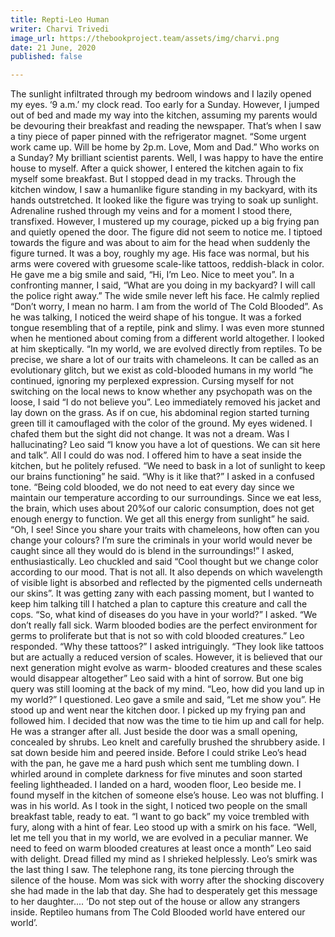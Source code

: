 ```yaml
---
title: Repti-Leo Human
writer: Charvi Trivedi
image_url: https://thebookproject.team/assets/img/charvi.png
date: 21 June, 2020
published: false

---
```

The sunlight infiltrated through my bedroom windows and I lazily opened my eyes. ‘9 a.m.’ my clock read. Too early for a Sunday. However, I jumped out of bed and made my way into the kitchen, assuming my parents would be devouring their breakfast and reading the newspaper. That’s when I saw a tiny piece of paper pinned with the refrigerator magnet. “Some urgent work came up. Will be home by 2p.m. Love, Mom and Dad.” Who works on a Sunday? My brilliant scientist parents. Well, I was happy to have the entire house to myself. After a quick shower, I entered the kitchen again to fix myself some breakfast. But I stopped dead in my tracks. Through the kitchen window, I saw a humanlike figure standing in my backyard, with its hands outstretched. It looked like the figure was trying to soak up sunlight. Adrenaline rushed through my veins and for a moment I stood there, transfixed. However, I mustered up my courage, picked up a big frying pan and quietly opened the door. The figure did not seem to notice me. I tiptoed towards the figure and was about to aim for the head when suddenly the figure turned. It was a boy, roughly my age. His face was normal, but his arms were covered with gruesome scale-like tattoos, reddish-black in color. He gave me a big smile and said, “Hi, I’m Leo. Nice to meet you”. In a confronting manner, I said, “What are you doing in my backyard? I will call the police right away.” The wide smile never left his face. He calmly replied “Don’t worry, I mean no harm. I am from the world of The Cold Blooded”. As he was talking, I noticed the weird shape of his tongue. It was a forked tongue resembling that of a reptile, pink and slimy. I was even more stunned when he mentioned about coming from a different world altogether. I looked at him skeptically. “In my world, we are evolved directly from reptiles. To be precise, we share a lot of our traits with chameleons. It can be called as an evolutionary glitch, but we exist as cold-blooded humans in my world “he continued, ignoring my perplexed expression. Cursing myself for not switching on the local news to know whether any psychopath was on the loose, I said “I do not believe you”. Leo immediately removed his jacket and lay down on the grass. As if on cue, his abdominal region started turning green till it camouflaged with the color of the ground. My eyes widened. I chafed them but the sight did not change. It was not a dream. Was I hallucinating? Leo said “I know you have a lot of questions. We can sit here and talk”. All I could do was nod. I offered him to have a seat inside the kitchen, but he politely refused. “We need to bask in a lot of sunlight to keep our brains functioning” he said. “Why is it like that?” I asked in a confused tone. “Being cold blooded, we do not need to eat every day since we maintain our temperature according to our surroundings. Since we eat less, the brain, which uses about 20%of our caloric consumption, does not get enough energy to function. We get all this energy from sunlight” he said. “Oh, I see! Since you share your traits with chameleons, how often can you change your colours? I’m sure the criminals in your world would never be caught since all they would do is blend in the surroundings!” I asked, enthusiastically. Leo chuckled and said “Cool thought but we change color according to our mood. That is not all. It also depends on which wavelength of visible light is absorbed and reflected by the pigmented cells underneath our skins”. It was getting zany with each passing moment, but I wanted to keep him talking till I hatched a plan to capture this creature and call the cops. “So, what kind of diseases do you have in your world?” I asked. “We don’t really fall sick. Warm blooded bodies are the perfect environment for germs to proliferate but that is not so with cold blooded creatures.” Leo responded. “Why these tattoos?” I asked intriguingly. “They look like tattoos but are actually a reduced version of scales. However, it is believed that our next generation might evolve as warm- blooded creatures and these scales would disappear altogether” Leo said with a hint of sorrow. But one big query was still looming at the back of my mind. “Leo, how did you land up in my world?” I questioned. Leo gave a smile and said, “Let me show you”. He stood up and went near the kitchen door. I picked up my frying pan and followed him. I decided that now was the time to tie him up and call for help. He was a stranger after all. Just beside the door was a small opening, concealed by shrubs. Leo knelt and carefully brushed the shrubbery aside. I sat down beside him and peered inside. Before I could strike Leo’s head with the pan, he gave me a hard push which sent me tumbling down. I whirled around in complete darkness for five minutes and soon started feeling lightheaded. I landed on a hard, wooden floor, Leo beside me. I found myself in the kitchen of someone else’s house. Leo was not bluffing. I was in his world. As I took in the sight, I noticed two people on the small breakfast table, ready to eat. “I want to go back” my voice trembled with fury, along with a hint of fear. Leo stood up with a smirk on his face. “Well, let me tell you that in my world, we are evolved in a peculiar manner. We need to feed on warm blooded creatures at least once a month” Leo said with delight. Dread filled my mind as I shrieked helplessly. Leo’s smirk was the last thing I saw. The telephone rang, its tone piercing through the silence of the house. Mom was sick with worry after the shocking discovery she had made in the lab that day. She had to desperately get this message to her daughter.... ‘Do not step out of the house or allow any strangers inside. Reptileo humans from The Cold Blooded world have entered our world’.